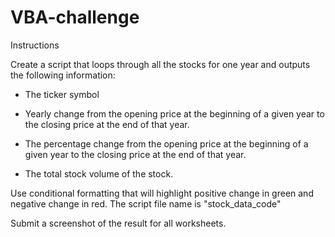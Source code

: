 # VBA-challenge

Instructions

Create a script that loops through all the stocks for one year and outputs the following information:

- The ticker symbol

- Yearly change from the opening price at the beginning of a given year to the closing price at the end of that year.

- The percentage change from the opening price at the beginning of a given year to the closing price at the end of that year.

- The total stock volume of the stock.

Use conditional formatting that will highlight positive change in green and negative change in red. The script file name is "stock_data_code"

Submit a screenshot of the result for all worksheets. 
